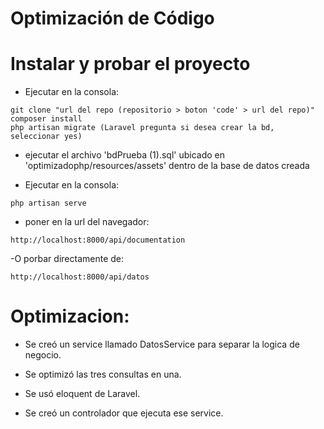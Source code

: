 # Optimización de Código

# Instalar y probar el proyecto
- Ejecutar en la consola:
```
git clone "url del repo (repositorio > boton 'code' > url del repo)"
composer install
php artisan migrate (Laravel pregunta si desea crear la bd, seleccionar yes)
```

- ejecutar el archivo 'bdPrueba (1).sql' ubicado en 'optimizadophp/resources/assets' dentro de la base de datos creada

- Ejecutar en la consola:
```
php artisan serve
```

- poner en la url del navegador:
```
http://localhost:8000/api/documentation
```

-O porbar directamente de:
```
http://localhost:8000/api/datos
```

# Optimizacion:

- Se creó un service llamado DatosService para separar la logica de negocio.

- Se optimizó las tres consultas en una.

- Se usó eloquent de Laravel.

- Se creó un controlador que ejecuta ese service.